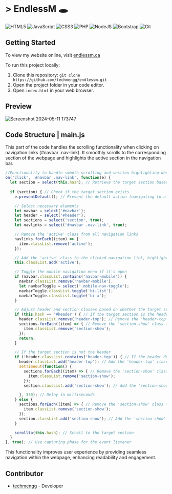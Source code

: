 # > EndlessM 🕳️

![HTML5](https://img.shields.io/badge/html5-%23E34F26.svg?style=for-the-badge&logo=html5&logoColor=white)
![JavaScript](https://img.shields.io/badge/javascript-%23323330.svg?style=for-the-badge&logo=javascript&logoColor=%23F7DF1E)
![CSS3](https://img.shields.io/badge/css3-%231572B6.svg?style=for-the-badge&logo=css3&logoColor=white)
![PHP](https://img.shields.io/badge/php-%23777BB4.svg?style=for-the-badge&logo=php&logoColor=white)
![NodeJS](https://img.shields.io/badge/node.js-6DA55F?style=for-the-badge&logo=node.js&logoColor=white)
![Bootstrap](https://img.shields.io/badge/bootstrap-%238511FA.svg?style=for-the-badge&logo=bootstrap&logoColor=white)
![Git](https://img.shields.io/badge/git-%23F05033.svg?style=for-the-badge&logo=git&logoColor=white)

## Getting Started

To view my website online, visit [endlessm.ca](https://endlessm.ca/)

To run this project locally:

1. Clone this repository: `git clone https://github.com/techmengg/endlessm.git`
2. Open the project folder in your code editor.
3. Open `index.html` in your web browser.

## Preview

![Screenshot 2024-05-11 173747](https://github.com/techmengg/tms-main-siteq/assets/125338813/9dcda60b-93d4-43c7-a65a-515f1db32601)

## Code Structure | main.js

This part of the code handles the scrolling functionality when clicking on navigation links (#navbar .nav-link). It smoothly scrolls to the corresponding section of the webpage and highlights the active section in the navigation bar.
```javascript
//Functionality to handle smooth scrolling and section highlighting when clicking on navigation links
on('click', '#navbar .nav-link', function(e) { 
  let section = select(this.hash); // Retrieve the target section based on the clicked link's hash
  
  if (section) { // Check if the target section exists
    e.preventDefault(); // Prevent the default action (navigating to a new page)

    // Select necessary elements
    let navbar = select('#navbar');
    let header = select('#header');
    let sections = select('section', true);
    let navlinks = select('#navbar .nav-link', true);

    // Remove the 'active' class from all navigation links
    navlinks.forEach((item) => {
      item.classList.remove('active');
    });

    // Add the 'active' class to the clicked navigation link, highlighting it as active
    this.classList.add('active');

    // Toggle the mobile navigation menu if it's open
    if (navbar.classList.contains('navbar-mobile')) {
      navbar.classList.remove('navbar-mobile');
      let navbarToggle = select('.mobile-nav-toggle');
      navbarToggle.classList.toggle('bi-list');
      navbarToggle.classList.toggle('bi-x');
    }

    // Adjust header and section classes based on whether the target section is the header or not
    if (this.hash == '#header') { // If the target section is the header
      header.classList.remove('header-top'); // Remove the 'header-top' class from the header
      sections.forEach((item) => { // Remove the 'section-show' class from all sections
        item.classList.remove('section-show');
      });
      return; 
    }

    // If the target section is not the header
    if (!header.classList.contains('header-top')) { // If the header does not have the 'header-top' class
      header.classList.add('header-top'); // Add the 'header-top' class to the header
      setTimeout(function() { 
        sections.forEach((item) => { // Remove the 'section-show' class from all sections
          item.classList.remove('section-show');
        });
        section.classList.add('section-show'); // Add the 'section-show' class to the target section

      }, 350); // Delay in milliseconds
    } else { 
      sections.forEach((item) => { // Remove the 'section-show' class from all sections
        item.classList.remove('section-show');
      });
      section.classList.add('section-show'); // Add the 'section-show' class to the target section
    }

    scrollto(this.hash); // Scroll to the target section
  }
}, true); // Use capturing phase for the event listener
```
This functionality improves user experience by providing seamless navigation within the webpage, enhancing readability and engagement.

## Contributor

- [techmengg](https://github.com/techmengg) - Developer
